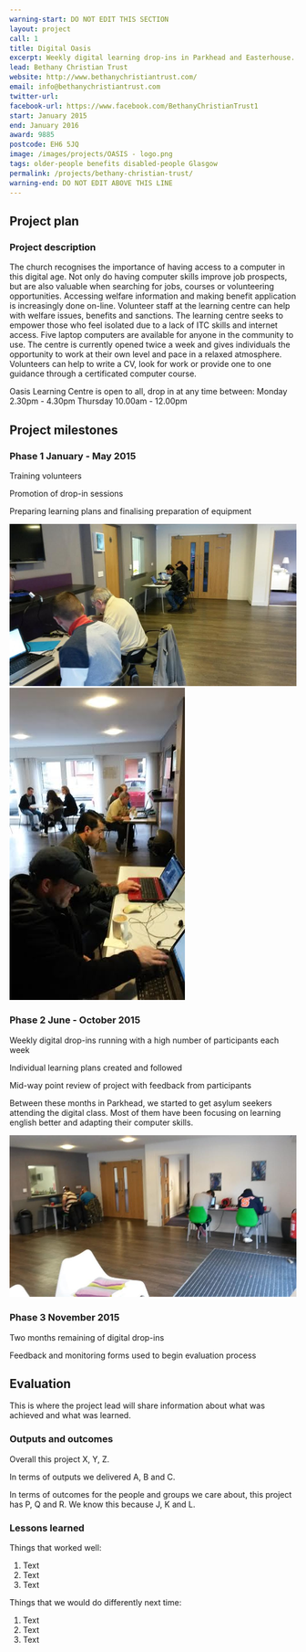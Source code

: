 ```yaml
---
warning-start: DO NOT EDIT THIS SECTION
layout: project
call: 1
title: Digital Oasis
excerpt: Weekly digital learning drop-ins in Parkhead and Easterhouse.
lead: Bethany Christian Trust
website: http://www.bethanychristiantrust.com/
email: info@bethanychristiantrust.com
twitter-url:
facebook-url: https://www.facebook.com/BethanyChristianTrust1
start: January 2015
end: January 2016
award: 9885
postcode: EH6 5JQ
image: /images/projects/OASIS - logo.png
tags: older-people benefits disabled-people Glasgow
permalink: /projects/bethany-christian-trust/
warning-end: DO NOT EDIT ABOVE THIS LINE
---
```


## Project plan

### Project description

The church recognises the importance of having access to a computer in this digital age. Not only do having computer skills improve job prospects, but are also valuable when searching for jobs, courses or volunteering opportunities. Accessing welfare information and making benefit application is increasingly done on-line. Volunteer staff at the learning centre can help with welfare issues, benefits and sanctions. The learning centre seeks to empower those who feel isolated due to a lack of ITC skills and internet access. Five laptop computers are available for anyone in the community to use. The centre is currently opened twice a week and gives individuals the opportunity to work at their own level and pace in a relaxed atmosphere. Volunteers can help to write a CV, look for work or provide one to one guidance through a certificated computer course.

Oasis Learning Centre is open to all, drop in at any time between:
Monday 2.30pm - 4.30pm
Thursday 10.00am - 12.00pm



## Project milestones

### Phase 1 January - May 2015

Training volunteers

Promotion of drop-in sessions

Preparing learning plans and finalising preparation of equipment

<img src="/images/projects/unnamed.jpg">
<img src="/images/projects/unnamed (1).jpg">

### Phase 2 June - October 2015

Weekly digital drop-ins running with a high number of participants each week

Individual learning plans created and followed

Mid-way point review of project with feedback from participants

Between these months in Parkhead, we started to get asylum seekers attending the digital class. Most of them have been focusing on learning english better and adapting their computer skills.

<img src="/images/projects/unnamed (2).jpg">

### Phase 3 November 2015

Two months remaining of digital drop-ins

Feedback and monitoring forms used to begin evaluation process

## Evaluation

This is where the project lead will share information about what was achieved and what was learned.

### Outputs and outcomes

Overall this project X, Y, Z.

In terms of outputs we delivered A, B and C.

In terms of outcomes for the people and groups we care about, this project has P, Q and R. We know this because J, K and L.

### Lessons learned

Things that worked well:

1. Text
2. Text
3. Text

Things that we would do differently next time:

1. Text
2. Text
3. Text
